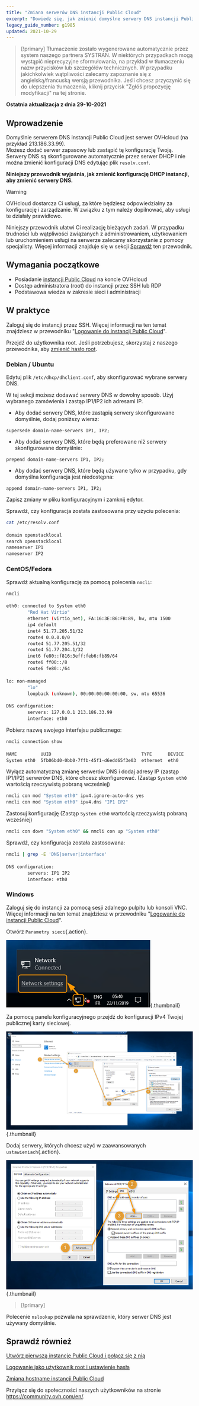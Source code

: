 ```yaml
---
title: "Zmiana serwerów DNS instancji Public Cloud"
excerpt: "Dowiedz się, jak zmienić domyślne serwery DNS instancji Public Cloud"
legacy_guide_number: g1985
updated: 2021-10-29
---
```


> [!primary]
> Tłumaczenie zostało wygenerowane automatycznie przez system naszego partnera SYSTRAN. W niektórych przypadkach mogą wystąpić nieprecyzyjne sformułowania, na przykład w tłumaczeniu nazw przycisków lub szczegółów technicznych. W przypadku jakichkolwiek wątpliwości zalecamy zapoznanie się z angielską/francuską wersją przewodnika. Jeśli chcesz przyczynić się do ulepszenia tłumaczenia, kliknij przycisk "Zgłóś propozycję modyfikacji" na tej stronie.
> 

**Ostatnia aktualizacja z dnia 29-10-2021**

## Wprowadzenie

Domyślnie serwerem DNS instancji Public Cloud jest serwer OVHcloud (na przykład 213.186.33.99).<br>
Możesz dodać serwer zapasowy lub zastąpić tę konfigurację Twoją. Serwery DNS są skonfigurowane automatycznie przez serwer DHCP i nie można zmienić konfiguracji DNS edytując plik `resolv.conf`.

**Niniejszy przewodnik wyjaśnia, jak zmienić konfigurację DHCP instancji, aby zmienić serwery DNS.**

> [!warning]
> OVHcloud dostarcza Ci usługi, za które będziesz odpowiedzialny za konfigurację i zarządzanie. W związku z tym należy dopilnować, aby usługi te działały prawidłowo.
>
> Niniejszy przewodnik ułatwi Ci realizację bieżących zadań. W przypadku trudności lub wątpliwości związanych z administrowaniem, użytkowaniem lub uruchomieniem usługi na serwerze zalecamy skorzystanie z pomocy specjalisty. Więcej informacji znajduje się w sekcji [Sprawdź](#gofurther) ten przewodnik.
>

## Wymagania początkowe

- Posiadanie [instancji Public Cloud](https://www.ovhcloud.com/pl/public-cloud/) na koncie OVHcloud
- Dostęp administratora (root) do instancji przez SSH lub RDP
- Podstawowa wiedza w zakresie sieci i administracji

## W praktyce

Zaloguj się do instancji przez SSH. Więcej informacji na ten temat znajdziesz w przewodniku "[Logowanie do instancji Public Cloud](/pages/public_cloud/compute/public-cloud-first-steps#connect-to-instance)".

Przejdź do użytkownika root. Jeśli potrzebujesz, skorzystaj z naszego przewodnika, aby [zmienić hasło root](/pages/public_cloud/compute/become_root_and_change_password).

### Debian / Ubuntu

Edytuj plik `/etc/dhcp/dhclient.conf`, aby skonfigurować wybrane serwery DNS.

W tej sekcji możesz dodawać serwery DNS w dowolny sposób. Użyj wybranego zamówienia i zastąp IP1/IP2 ich adresami IP.

- Aby dodać serwery DNS, które zastąpią serwery skonfigurowane domyślnie, dodaj poniższy wiersz:
  
```console
supersede domain-name-servers IP1, IP2;
```

- Aby dodać serwery DNS, które będą preferowane niż serwery skonfigurowane domyślnie:
    
```console
prepend domain-name-servers IP1, IP2;
```

- Aby dodać serwery DNS, które będą używane tylko w przypadku, gdy domyślna konfiguracja jest niedostępna:
    
```console
append domain-name-servers IP1, IP2;
```

Zapisz zmiany w pliku konfiguracyjnym i zamknij edytor.

Sprawdź, czy konfiguracja została zastosowana przy użyciu polecenia:

```bash
cat /etc/resolv.conf

domain openstacklocal
search openstacklocal
nameserver IP1
nameserver IP2
```

### CentOS/Fedora

Sprawdź aktualną konfigurację za pomocą polecenia `nmcli`:

```bash
nmcli
 
eth0: connected to System eth0
        "Red Hat Virtio"
        ethernet (virtio_net), FA:16:3E:B6:FB:89, hw, mtu 1500
        ip4 default
        inet4 51.77.205.51/32
        route4 0.0.0.0/0
        route4 51.77.205.51/32
        route4 51.77.204.1/32
        inet6 fe80::f816:3eff:feb6:fb89/64
        route6 ff00::/8
        route6 fe80::/64
 
lo: non-managed
        "lo"
        loopback (unknown), 00:00:00:00:00:00, sw, mtu 65536
 
DNS configuration:
        servers: 127.0.0.1 213.186.33.99
        interface: eth0
```

Pobierz nazwę swojego interfejsu publicznego:

```bash
nmcli connection show
 
NAME         UUID                                  TYPE      DEVICE
System eth0  5fb06bd0-0bb0-7ffb-45f1-d6edd65f3e03  ethernet  eth0
```

Wyłącz automatyczną zmianę serwerów DNS i dodaj adresy IP (zastąp IP1/IP2) serwerów DNS, które chcesz skonfigurować. (Zastąp `System eth0` wartością rzeczywistą pobraną wcześniej)

```bash
nmcli con mod "System eth0" ipv4.ignore-auto-dns yes
nmcli con mod "System eth0" ipv4.dns "IP1 IP2"
```

Zastosuj konfigurację (Zastąp `System eth0` wartością rzeczywistą pobraną wcześniej)

```bash
nmcli con down "System eth0" && nmcli con up "System eth0"
```

Sprawdź, czy konfiguracja została zastosowana:

```bash
nmcli | grep -E 'DNS|server|interface'
 
DNS configuration:
        servers: IP1 IP2
        interface: eth0
```

### Windows

Zaloguj się do instancji za pomocą sesji zdalnego pulpitu lub konsoli VNC. Więcej informacji na ten temat znajdziesz w przewodniku "[Logowanie do instancji Public Cloud](/pages/public_cloud/compute/public-cloud-first-steps#connect-to-instance)".

Otwórz `Parametry sieci`{.action}.

![zmień serwery dns](images/changednsservers1.png){.thumbnail}

Za pomocą panelu konfiguracyjnego przejdź do konfiguracji IPv4 Twojej publicznej karty sieciowej.

![zmień serwery dns](images/changednsservers2.png){.thumbnail}

Dodaj serwery, których chcesz użyć w zaawansowanych `ustawieniach`{.action}.

![zmień serwery dns](images/changednsservers3.png){.thumbnail}

> [!primary]
>
Polecenie `nslookup` pozwala na sprawdzenie, który serwer DNS jest używany domyślnie.
>

## Sprawdź również <a name="gofurther"></a>

[Utwórz pierwszą instancję Public Cloud i połącz się z nią](/pages/public_cloud/compute/public-cloud-first-steps)

[Logowanie jako użytkownik root i ustawienie hasła](/pages/public_cloud/compute/become_root_and_change_password)

[Zmiana hostname instancji Public Cloud](/pages/public_cloud/compute/changing_the_hostname_of_an_instance)

Przyłącz się do społeczności naszych użytkowników na stronie <https://community.ovh.com/en/>.